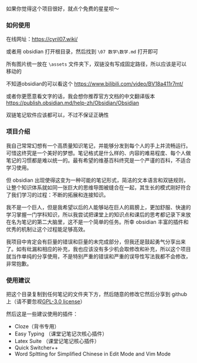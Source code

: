如果你觉得这个项目很好，就点个免费的星星呗～

### 如何使用

在线网址：https://cyril07.wiki/

或者用 obsidian 打开根目录，然后找到 `\07 数学\数学.md` 打开即可

所有图片统一放在 `\assets` 文件夹下，双链没有写成固定路径，所以应该是可以移动的

不知道obsidian的可以看这个 https://www.bilibili.com/video/BV18a411r7mt/

或者你更愿意看文字的话，我会想你推荐官方文档的中文翻译版本 https://publish.obsidian.md/help-zh/Obsidian/Obsidian

双链笔记软件应该都可以，不过不保证正确性

### 项目介绍

我自己常常幻想有一个高质量知识笔记，并能够分发到每个人的手上并流畅运行。可惜这终究是一个美好的梦想。笔记格式是什么样的、内容的难易程度、每个人做笔记的习惯都是难以统一的。最有希望的维基百科终究是一个严谨的百科，不适合学习使用。

但 obsidian 出现使得这变为一种可能的笔记形式，简洁的文本语言和双链规则，让整个知识体系就如同一张巨大的思维导图被缝合在一起，其生长的模式刚好符合了我们学习的过程：不断的拓展和连接知识。

我不是一个巨人，但是我希望以后的人能够站在巨人的肩膀上，更加舒服、快速的学习掌握一门学科知识，所以我尝试把课堂上的知识点和课后的思考都记录下来放在名为笔记的第二大脑里，这不是一个简单的任务。所幸 obsidian 丰富的插件和优秀的机制让这个过程能足够高效。

我项目中肯定会有巨量的错误和巨量的未完成部分，但我还是鼓起勇气分享出来了。如有纰漏和相应的补充，我也应该没有多少机会取修改和补充，所以这个项目就当作单纯的分享使用，不是特别严重的错误和严重的误导性写法我都不会修改，非常抱歉。



### 使用建议

把这个目录复制到任何笔记的文件夹下方，然后随意的修改它然后分享到 github 上（请不要忽视[GPL-3.0 license](https://github.com/Satar07/UESTC_MathNote_PC#GPL-3.0-1-ov-file)）

然后这是一些建议使用的插件：

- Cloze（背书专用）
- Easy Typing （课堂记笔记次核心插件）
- Latex Suite （课堂记笔记核心插件）
- Quick Switcher++
- Word Spltting for Simplified Chinese in Edit Mode and Vim Mode 



